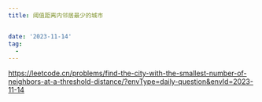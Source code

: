 ```yaml
---
title: 阈值距离内邻居最少的城市


date: '2023-11-14'
tag:
  - 
---
```

<https://leetcode.cn/problems/find-the-city-with-the-smallest-number-of-neighbors-at-a-threshold-distance/?envType=daily-question&envId=2023-11-14>
